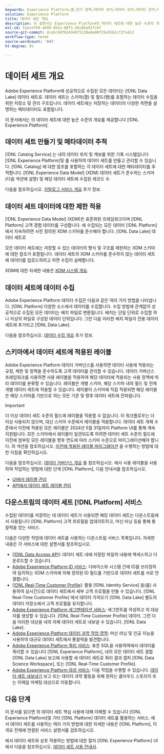 ```yaml
---
keywords: Experience Platform;홈;인기 항목;데이터 위치;데이터 위치;데이터 관리;데이터 관리;계보;계보;데이터 유형;데이터 유형;데이터 유형;데이터 유형
solution: Experience Platform
title: 데이터 세트 개요
description: 이 설명서는 Experience Platform의 데이터 세트에 대한 높은 수준의 개요를 제공합니다.
exl-id: 51ecefb0-a699-4b1a-80f1-26c6ba92fcbf
source-git-commit: dca5c9df82434d75238a0a80f15e5562cf2fa412
workflow-type: tm+mt
source-wordcount: '843'
ht-degree: 8%

---
```


# 데이터 세트 개요

Adobe Experience Platform에 성공적으로 수집된 모든 데이터는 [!DNL Data Lake] 데이터 세트로. 데이터 세트는 스키마(열) 및 필드(행)를 포함하는 데이터 수집을 위한 저장소 및 관리 구조입니다. 데이터 세트에는 저장하는 데이터의 다양한 측면을 설명하는 메타데이터도 포함됩니다.

이 문서에서는 의 데이터 세트에 대한 높은 수준의 개요를 제공합니다 [!DNL Experience Platform].

## 데이터 세트 만들기 및 메타데이터 추적

[!DNL Catalog Service] 는 내의 데이터 위치 및 계보를 위한 기록 시스템입니다 [!DNL Experience Platform]및 를 사용하여 데이터 세트를 만들고 관리할 수 있습니다. [!DNL Catalog] 에 대한 참조를 포함하는 각 데이터 세트에 대한 메타데이터를 추적합니다. [!DNL Experience Data Model] (XDM) 데이터 세트가 준수하는 스키마(다음 섹션에 설명) 및 해당 데이터 세트에 수집된 레코드 수.

다음을 참조하십시오. [카탈로그 서비스 개요](../home.md) 추가 정보.

## 데이터 세트 데이터에 대한 제한 적용

[!DNL Experience Data Model] (XDM)은 표준화된 프레임워크이며 [!DNL Platform] 고객 경험 데이터를 구성합니다. 에 수집되는 모든 데이터 [!DNL Platform] 에서 지속하려면 사전 정의된 XDM 스키마를 준수해야 합니다. [!DNL Data Lake] 데이터 세트로

모든 데이터 세트에는 저장할 수 있는 데이터의 형식 및 구조를 제한하는 XDM 스키마에 대한 참조가 포함됩니다. 데이터 세트의 XDM 스키마를 준수하지 않는 데이터 세트에 데이터를 업로드하려고 하면 수집이 실패합니다.

XDM에 대한 자세한 내용은 [XDM 시스템 개요](../../xdm/home.md).

## 데이터 세트에 데이터 수집

Adobe Experience Platform 데이터 수집은 다음과 같은 여러 가지 방법을 나타냅니다. [!DNL Platform] 다양한 소스에서 데이터를 수집합니다. 수집 방법에 관계없이 성공적으로 수집된 모든 데이터는 배치 파일로 변환됩니다. 배치는 단일 단위로 수집할 하나 이상의 파일로 구성된 데이터 단위입니다. 그런 다음 이러한 배치 파일이 전용 데이터 세트에 추가되고 [!DNL Data Lake].

다음을 참조하십시오. [데이터 수집 개요](../../ingestion/home.md) 추가 정보.

## 스키마에서 데이터 세트에 적용된 레이블

Adobe Experience Platform 데이터 거버넌스를 사용하면 데이터 사용에 적용되는 규정, 제한 및 정책을 준수하도록 고객 데이터를 관리할 수 있습니다. 데이터 거버넌스 프레임워크를 사용하면 사용 레이블을 적용하여 해당 데이터에 적용되는 사용 정책에 따라 데이터를 분류할 수 있습니다. 레이블은 개별 스키마, 해당 스키마 내의 필드 및 전체 개별 데이터 세트에 적용할 수 있습니다. 레이블이 스키마에 직접 적용되면 해당 레이블은 해당 스키마를 기반으로 하는 모든 기존 및 향후 데이터 세트에 전파됩니다.

>[!IMPORTANT]
>
>더 이상 데이터 세트 수준의 필드에 레이블을 적용할 수 없습니다. 이 워크플로우는 더 이상 사용되지 않으며, 대신 스키마 수준에서 레이블을 적용합니다. 데이터 세트 개체 수준에서 이전에 적용된 모든 레이블은 2024년 5월 31일까지 Platform UI를 통해 계속 지원됩니다. 모든 스키마에서 레이블이 일관되도록 하려면 데이터 세트 수준의 필드에 이전에 첨부된 모든 레이블을 향후 연도에 따라 스키마 수준으로 마이그레이션해야 합니다. 의 섹션을 참조하십시오. [이전에 적용된 레이블 마이그레이션](../../data-governance/e2e.md#migrate-labels) 을 수행하는 방법에 대한 지침을 확인하십시오.

다음을 참조하십시오. [데이터 거버넌스 개요](../../data-governance/home.md) 를 참조하십시오. 에서 사용 레이블을 사용하여 작업하는 방법에 대한 단계 [!DNL Platform], 다음 안내서를 참조하십시오.

* [UI에서 레이블 관리](../../data-governance/labels/user-guide.md)
* [API에서 데이터 세트 레이블 관리](../../data-governance/labels/dataset-api.md)

## 다운스트림의 데이터 세트 [!DNL Platform] 서비스

수집된 데이터를 저장하는 데 데이터 세트가 사용되면 해당 데이터 세트는 다운스트림에서 사용됩니다 [!DNL Platform] 고객 프로필을 업데이트하고, 머신 러닝 등을 통해 통찰력을 얻는 서비스.

다음은 다양한 작업에 데이터 세트를 사용하는 다운스트림 서비스 목록입니다. 자세한 내용은 각 서비스에 대한 설명서를 참조하십시오.

* [[!DNL Data Access API]](../../data-access/home.md): 데이터 세트 내에 저장된 파일의 내용에 액세스하고 다운로드할 수 있습니다.
* [Adobe Experience Platform ID 서비스](../../identity-service/home.md): 디바이스와 시스템 간에 ID를 브리징하여 일치하는 XDM 스키마에 의해 정의된 ID 필드를 기반으로 데이터 세트를 서로 연결합니다.
* [[!DNL Real-Time Customer Profile]](../../profile/home.md): 활용 [!DNL Identity Service] 을(를) 사용하여 실시간으로 데이터 세트에서 세부 고객 프로필을 만들 수 있습니다. [!DNL Real-Time Customer Profile] 에서 데이터 가져오기 [!DNL Data Lake] 별도의 데이터 저장소에서 고객 프로필을 유지합니다.
* [Adobe Experience Platform 세그멘테이션 서비스](../../segmentation/home.md): 세그먼트를 작성하고 의 대상자를 생성할 수 있습니다. [!DNL Real-Time Customer Profile] 데이터. 그런 다음 이러한 대상을 내의 자체 데이터 세트로 내보낼 수 있습니다. [!DNL Data Lake].
* [Adobe Experience Platform 데이터 과학 작업 영역](../../data-science-workspace/home.md): 머신 러닝 및 인공 지능을 사용하여 대규모 데이터 세트에서 통찰력을 발견합니다.
* [Adobe Experience Platform 쿼리 서비스](../../query-service/home.md): 표준 SQL을 사용하여에서 데이터를 쿼리할 수 있습니다 [!DNL Experience Platform], 내의 모든 데이터 세트 결합 [!DNL Data Lake] 보고에 사용할 새 데이터 세트로 쿼리 결과 캡처 [!DNL Data Science Workspace], 또는 [!DNL Real-Time Customer Profile].
* [Adobe Experience Platform 대상 서비스](../../destinations/home.md): 다음 작업을 수행할 수 있습니다. [데이터 세트 내보내기](/help/destinations/ui/export-datasets.md) 보고 또는 데이터 과학 활동을 위해 원하는 클라우드 스토리지 또는 이메일 마케팅 대상으로 이동합니다.

## 다음 단계

이 문서를 읽으면 의 데이터 세트 핵심 사용에 대해 이해할 수 있습니다 [!DNL Experience Platform]및 기타 [!DNL Platform] 데이터 세트를 활용하는 서비스. 에서 데이터 세트를 사용하는 여러 가지 방법에 대한 자세한 내용은 [!DNL Platform], 이 개요 전체에 연결된 서비스 설명서를 검토하십시오.

에서 데이터 세트와 상호 작용하는 방법에 대한 절차 [!DNL Experience Platform] UI에서 다음을 참조하십시오. [데이터 세트 사용 안내서](user-guide.md).
